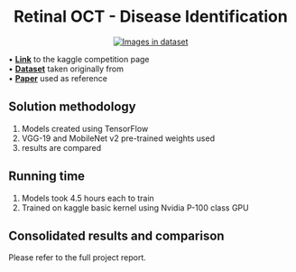 <h1 align="center">Retinal OCT - Disease Identification</h1>

<p align = "center">
<a href="https://www.kaggle.com/paultimothymooney/kermany2018">
<img src="https://i.imgur.com/fSTeZMd.png" alt="Images in dataset">
</a>
</p.

<table>
<tr>
<td>

• <b>[Link](https://www.kaggle.com/paultimothymooney/kermany2018)</b> to the kaggle competition page<br>
• <b>[Dataset](https://data.mendeley.com/datasets/rscbjbr9sj/3)</b> taken originally from<br>
• <b>[Paper](https://www.sciencedirect.com/science/article/pii/S0092867418301545?via%3Dihub)</b> used as reference<br>

</td>
</tr>
</table>

## Solution methodology
1. Models created using TensorFlow
2. VGG-19 and MobileNet v2 pre-trained weights used
3. results are compared

## Running time
1. Models took 4.5 hours each to train
2. Trained on kaggle basic kernel using Nvidia P-100 class GPU

## Consolidated results and comparison

Please refer to the full project report.
